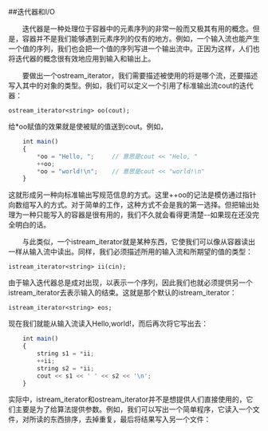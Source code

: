 ##迭代器和I/O

&emsp;&emsp;迭代器是一种处理位于容器中的元素序列的非常一般而又极其有用的概念。但是，容器并不是我们能够遇到元素序列的仅有的地方。例如，一个输入流也能产生一个值的序列，我们也会把一个值的序列写进一个输出流中。正因为这样，人们也将迭代器的概念很有效地应用到输入和输出上。

&emsp;&emsp;要做出一个ostream_iterator，我们需要描述被使用的将是哪个流，还要描述写入其中的对象的类型。例如，我们可以定义一个引用了标准输出流cout的迭代器：

    ostream_iterator<string> oo(cout);
    
给*oo赋值的效果就是使被赋的值送到cout。例如，

```javascript
    int main()
    {
        *oo = "Hello, ";     // 意思是cout << "Helo, "
        ++oo;
        *oo = "world!\n";    // 意思是cout << "world!\n"
    }
```

这就形成另一种向标准输出写规范信息的方式。这里++oo的记法是模仿通过指针向数组写入的方式。对于简单的工作，这种方式不会是我的第一选择。但把输出处理为一种只能写入的容器是很有用的，我们不久就会看得更清楚--如果现在还没完全明白的话。

&emsp;&emsp;与此类似，一个istream_iterator就是某种东西，它使我们可以像从容器读出一样从输入流中读出。同样，我们必须描述所用的输入流和所期望的值的类型：

    istream_iterator<string> ii(cin);
    
由于输入迭代器总是成对出现，以表示一个序列，因此我们也就必须提供另一个istream_iterator去表示输入的结束。这就是那个默认的istream_iterator：

    istream_iterator<string> eos;

现在我们就能从输入流读入Hello,world!，而后再次将它写出去：

```javascript
    int main()
    {
        string s1 = *ii;
        ++ii;
        string s2 = *ii;
        cout << s1 << ' ' << s2 << '\n';
    }
```

实际中，istream_iterator和ostream_iterator并不是想提供人们直接使用的，它们主要是为了给算法提供参数。例如，我们可以写出一个简单程序，它读入一个文件，对所读的东西排序，去掉重复，最后将结果写入另一个文件：


















